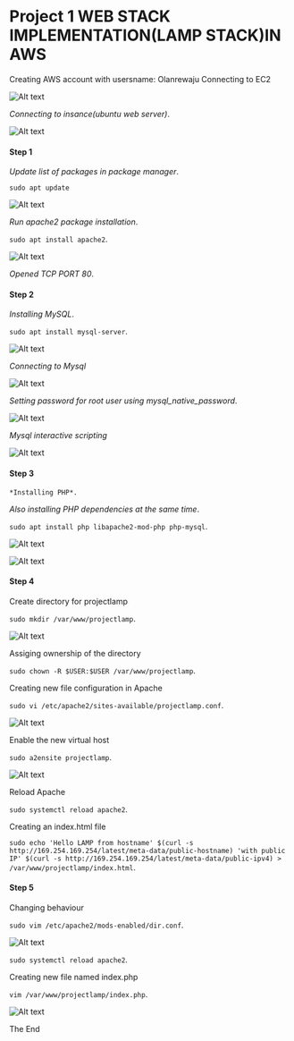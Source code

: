 # Project 1 WEB STACK IMPLEMENTATION(LAMP STACK)IN AWS

Creating AWS account with usersname: Olanrewaju
Connecting to EC2

![Alt text](Images/Apache2.png)


 *Connecting to insance(ubuntu web server)*.

![Alt text](Images/UbuntuWeb.png)

 #### Step 1

 *Update list of packages in package manager*.

  `sudo apt update`

![Alt text](Images/sudoUpdate.png)
  
 *Run apache2 package installation*.

 `sudo apt install apache2`.

![Alt text](Images/Apache2.png)
 
 *Opened TCP PORT 80*.

 #### Step 2

 *Installing MySQL*.

  `sudo apt install mysql-server`.

![Alt text](Images/mysql-server.png)
  
  *Connecting to Mysql*

![Alt text](Images/mysqlOutput.png)
  
   *Setting password for root user using mysql_native_password*.

![Alt text](Images/ExtMysql.png)
  
   *Mysql interactive scripting*

![Alt text](Images/Mysql22.png)

 #### Step 3

    *Installing PHP*.
    
*Also installing PHP dependencies at the same time*.

 `sudo apt install php libapache2-mod-php php-mysql`.

![Alt text](Images/PHP.png)

   ![Alt text](Images/PHPversion.png)  


#### Step 4

Create directory for projectlamp

 `sudo mkdir /var/www/projectlamp`.

![Alt text](Images/projectlamp.png)


Assiging ownership of the directory

 `sudo chown -R $USER:$USER /var/www/projectlamp`.

Creating new file configuration in Apache

 `sudo vi /etc/apache2/sites-available/projectlamp.conf`.

![Alt text](Images/NewFile.png)


Enable the new virtual host

`sudo a2ensite projectlamp`.

![Alt text](Images/EnableNewVirtual.png)


Reload Apache

`sudo systemctl reload apache2`.
 
Creating an index.html file

`sudo echo 'Hello LAMP from hostname' $(curl -s http://169.254.169.254/latest/meta-data/public-hostname) 'with public IP' $(curl -s http://169.254.169.254/latest/meta-data/public-ipv4) > /var/www/projectlamp/index.html`.

#### Step 5

Changing behaviour 

`sudo vim /etc/apache2/mods-enabled/dir.conf`.

![Alt text](Images/BehaviourChange.png)


`sudo systemctl reload apache2`.

Creating new file named index.php

`vim /var/www/projectlamp/index.php`.

  ![Alt text](Images/Index.php.png)

The End





